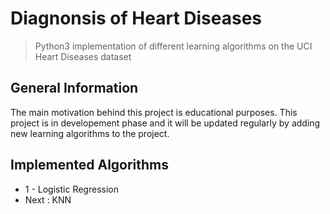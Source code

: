 
# Diagnonsis of Heart Diseases 
> Python3 implementation of different learning algorithms on the UCI Heart Diseases dataset


## General Information
The main motivation behind this project is educational purposes.
This project is in developement phase and it will be updated regularly by adding new learning algorithms to the project.


## Implemented Algorithms
* 1 - Logistic Regression
* Next : KNN

